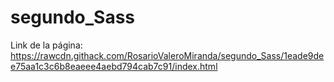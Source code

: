 # segundo_Sass

Link de la página: https://rawcdn.githack.com/RosarioValeroMiranda/segundo_Sass/1eade9dee75aa1c3c6b8eaeee4aebd794cab7c91/index.html
